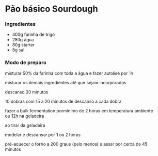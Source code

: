 # Pão básico Sourdough

### Ingredientes

- 400g farinha de trigo
- 280g água
- 80g starter
- 8g sal



### Modo de preparo

misturar 50% da farinha com toda a água e fazer autolise por 1h

misturar os demais ingredientes até que sejam incorporados

descanso 30 minutos

10 dobras com 15  a 20 minutos de descanso a cada dobra

fazer a bulk fermentation pormínimo de 2 horas em temperatura ambiente ou 12h na geladeira

ao tirar da geladeira 

modelar e descansar por 1 ou 2 horas

pré-aquecer o forno a 200 graus (pelo menos) e assar por cerca de 45 minutos 

